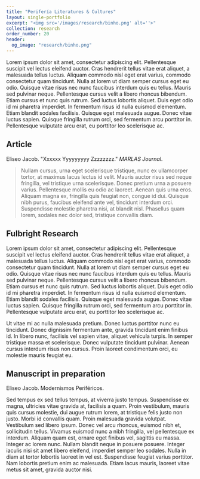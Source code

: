 ```yaml
---
title: "Perifería Literatures & Cultures"
layout: single-portfolio
excerpt: "<img src='/images/research/binho.png' alt=''>"
collection: research
order_number: 20
header: 
  og_image: "research/binho.png"
---
```


Lorem ipsum dolor sit amet, consectetur adipiscing elit. Pellentesque suscipit vel lectus eleifend auctor. Cras hendrerit tellus vitae erat aliquet, a malesuada tellus luctus. Aliquam commodo nisl eget erat varius, commodo consectetur quam tincidunt. Nulla at lorem ut diam semper cursus eget eu odio. Quisque vitae risus nec nunc faucibus interdum quis eu tellus. Mauris sed pulvinar neque. Pellentesque cursus velit a libero rhoncus bibendum. Etiam cursus et nunc quis rutrum. Sed luctus lobortis aliquet. Duis eget odio id mi pharetra imperdiet. In fermentum risus id nulla euismod elementum. Etiam blandit sodales facilisis. Quisque eget malesuada augue. Donec vitae luctus sapien. Quisque fringilla rutrum orci, sed fermentum arcu porttitor in. Pellentesque vulputate arcu erat, eu porttitor leo scelerisque ac.

## Article

Eliseo Jacob. "Xxxxxx Yyyyyyyyy Zzzzzzzz." *MARLAS Journal*.

> Nullam cursus, urna eget scelerisque tristique, nunc ex ullamcorper tortor, at maximus lacus lectus id velit. Mauris auctor risus sed neque fringilla, vel tristique urna scelerisque. Donec pretium urna a posuere varius. Pellentesque mollis eu odio ac laoreet. Aenean quis urna eros. Aliquam magna ex, fringilla quis feugiat non, congue id dui. Quisque nibh purus, faucibus eleifend ante vel, tincidunt interdum orci. Suspendisse molestie pharetra nisi, at blandit nisl. Phasellus quam lorem, sodales nec dolor sed, tristique convallis diam.


## Fulbright Research

Lorem ipsum dolor sit amet, consectetur adipiscing elit. Pellentesque suscipit vel lectus eleifend auctor. Cras hendrerit tellus vitae erat aliquet, a malesuada tellus luctus. Aliquam commodo nisl eget erat varius, commodo consectetur quam tincidunt. Nulla at lorem ut diam semper cursus eget eu odio. Quisque vitae risus nec nunc faucibus interdum quis eu tellus. Mauris sed pulvinar neque. Pellentesque cursus velit a libero rhoncus bibendum. Etiam cursus et nunc quis rutrum. Sed luctus lobortis aliquet. Duis eget odio id mi pharetra imperdiet. In fermentum risus id nulla euismod elementum. Etiam blandit sodales facilisis. Quisque eget malesuada augue. Donec vitae luctus sapien. Quisque fringilla rutrum orci, sed fermentum arcu porttitor in. Pellentesque vulputate arcu erat, eu porttitor leo scelerisque ac.

Ut vitae mi ac nulla malesuada pretium. Donec luctus porttitor nunc eu tincidunt. Donec dignissim fermentum ante, gravida tincidunt enim finibus id. In libero nunc, facilisis vel sapien vitae, aliquet vehicula turpis. In semper tristique massa et scelerisque. Donec vulputate tincidunt pulvinar. Aenean cursus interdum risus non cursus. Proin laoreet condimentum orci, eu molestie mauris feugiat eu.


## Manuscript in preparation

Eliseo Jacob. Modernismos Periféricos.

Sed tempus ex sed tellus tempus, at viverra justo tempus. Suspendisse ex magna, ultricies vitae gravida at, facilisis a quam. Proin vestibulum, mauris quis cursus molestie, dui augue rutrum lorem, at tristique felis justo non justo. Morbi id convallis quam. Proin malesuada gravida volutpat. Vestibulum sed libero ipsum. Donec vel arcu rhoncus, euismod nibh et, sollicitudin tellus. Vivamus euismod nunc a nibh fringilla, vel pellentesque ex interdum. Aliquam quam est, ornare eget finibus vel, sagittis eu massa. Integer ac lorem nunc. Nullam blandit neque in posuere posuere. Integer iaculis nisi sit amet libero eleifend, imperdiet semper leo sodales. Nulla in diam at tortor lobortis laoreet in vel est. Suspendisse feugiat varius porttitor. Nam lobortis pretium enim ac malesuada. Etiam lacus mauris, laoreet vitae metus sit amet, gravida auctor nisi.
